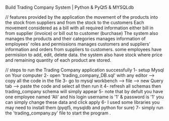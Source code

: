 Build Trading Company System | Python & PyQt5 & MYSQLdb

// features provided by the application
	 the movement of the products into the stock from suppliers and from the stock to the customers 
	 Each movement considered as a bill with all required information
	 either bill in from supplier (invoice) or bill out to customer (burchase)
	 The system also manages the products and their categories 
	 manages information of employees' roles and permissions
	 manages customers and suppliers' information and orders from suppliers to customers.
	 some employees have permisiion to add, edit, delete data.
	 the system also have stock where price and remaining quantity of each product are stored.

// steps to run the Trading Company application successfully
1- setup Mysql on Your computer
2- open 'trading_company_DB.sql' with any editor --> copy all the code in the file
3- go to mysql workbench --> file --> new Query tab --> paste the code and select all then run it
4- refresh all schemas then trading_company schema will simply appear
5- note that by defult you have one employee named 'Ali' and his login username is '1' & password is '1'
you can simply change these data and click apply
6- I used some libraries you may need to install them (pyqt5, mysqldb and python for sure)
7- simply run the 'trading_company.py' file to start the program .
